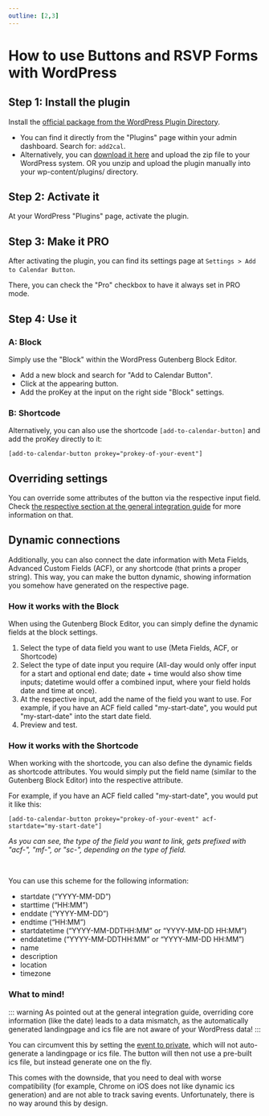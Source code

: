 ```yaml
---
outline: [2,3]
---
```


# How to use Buttons and RSVP Forms with WordPress

## Step 1: Install the plugin

Install the [official package from the WordPress Plugin Directory](https://wordpress.org/plugins/add-to-calendar-button). 

* You can find it directly from the "Plugins" page within your admin dashboard. Search for: `add2cal`.
* Alternatively, you can [download it here](https://wordpress.org/plugins/add-to-calendar-button) and upload the zip file to your WordPress system. OR you unzip and upload the plugin manually into your wp-content/plugins/ directory.

## Step 2: Activate it

At your WordPress "Plugins" page, activate the plugin.

## Step 3: Make it PRO

After activating the plugin, you can find its settings page at `Settings > Add to Calendar Button`.

There, you can check the "Pro" checkbox to have it always set in PRO mode.

## Step 4: Use it

### A: Block

Simply use the "Block" within the WordPress Gutenberg Block Editor.

* Add a new block and search for "Add to Calendar Button".
* Click at the appearing button.
* Add the proKey at the input on the right side "Block" settings.

### B: Shortcode

Alternatively, you can also use the shortcode `[add-to-calendar-button]` and add the proKey directly to it:

```
[add-to-calendar-button prokey="prokey-of-your-event"]
```

## Overriding settings

You can override some attributes of the button via the respective input field. 
Check [the respective section at the general integration guide](/integration/general.html#overwrite-settings) for more information on that.

## Dynamic connections

Additionally, you can also connect the date information with Meta Fields, Advanced Custom Fields (ACF), or any shortcode (that prints a proper string). 
This way, you can make the button dynamic, showing information you somehow have generated on the respective page.

### How it works with the Block

When using the Gutenberg Block Editor, you can simply define the dynamic fields at the block settings.

1. Select the type of data field you want to use (Meta Fields, ACF, or Shortcode)
2. Select the type of date input you require (All-day would only offer input for a start and optional end date; date + time would also show time inputs; datetime would offer a combined input, where your field holds date and time at once).
3. At the respective input, add the name of the field you want to use. For example, if you have an ACF field called "my-start-date", you would put "my-start-date" into the start date field.
4. Preview and test.

### How it works with the Shortcode

When working with the shortcode, you can also define the dynamic fields as shortcode attributes.
You would simply put the field name (similar to the Gutenberg Block Editor) into the respective attribute.

For example, if you have an ACF field called "my-start-date", you would put it like this: 
```
[add-to-calendar-button prokey="prokey-of-your-event" acf-startdate="my-start-date"]
```

*As you can see, the type of the field you want to link, gets prefixed with "acf-", "mf-", or "sc-", depending on the type of field.*

<br />

You can use this scheme for the following information:

* startdate (“YYYY-MM-DD”)
* starttime (“HH:MM”)
* enddate (“YYYY-MM-DD”)
* endtime (“HH:MM”)
* startdatetime (“YYYY-MM-DDTHH:MM” or “YYYY-MM-DD HH:MM”)
* enddatetime (“YYYY-MM-DDTHH:MM” or “YYYY-MM-DD HH:MM”)
* name
* description
* location
* timezone

### What to mind!

::: warning As pointed out at the general integration guide, overriding core information (like the date) leads to a data mismatch, as the automatically generated landingpage and ics file are not aware of your WordPress data!
:::

You can circumvent this by setting the [event to private](/application-manual/groups-and-events.html#detail-page-1), which will not auto-generate a landingpage or ics file. 
The button will then not use a pre-built ics file, but instead generate one on the fly.

This comes with the downside, that you need to deal with worse compatibility (for example, Chrome on iOS does not like dynamic ics generation) and are not able to track saving events.
Unfortunately, there is no way around this by design.
